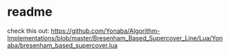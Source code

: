 # readme
check this out:
https://github.com/Yonaba/Algorithm-Implementations/blob/master/Bresenham_Based_Supercover_Line/Lua/Yonaba/bresenham_based_supercover.lua
